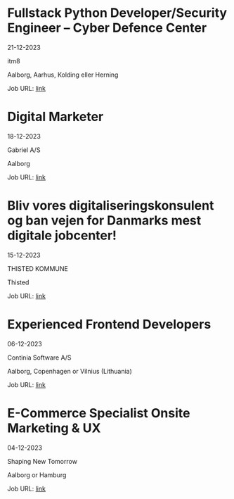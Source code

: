 # Fullstack Python Developer/Security Engineer – Cyber Defence Center
21-12-2023

itm8

Aalborg, Aarhus, Kolding eller Herning

Job URL: [link](https://www.jobindex.dk/jobannonce/498867/fullstack-python-developer-security-engineer-cyber-defence-center)


# Digital Marketer
18-12-2023

Gabriel A/S

Aalborg

Job URL: [link](https://candidate.hr-manager.net/ApplicationInit.aspx?cid=1702&ProjectId=143754&DepartmentId=18981&MediaId=4616)


# Bliv vores digitaliseringskonsulent og ban vejen for Danmarks mest digitale jobcenter!
15-12-2023

THISTED KOMMUNE

Thisted

Job URL: [link](https://portal.signatur.dk/ExtJobs/DefaultHosting/JobDetails.aspx?ClientId=1546&WebAdId=118132)


# Experienced Frontend Developers
06-12-2023

Continia Software A/S

Aalborg, Copenhagen or Vilnius (Lithuania)

Job URL: [link](https://candidate.hr-manager.net/ApplicationInit.aspx?cid=2032&ProjectId=143642&DepartmentId=18972&MediaId=5)


# E-Commerce Specialist Onsite Marketing & UX
04-12-2023

Shaping New Tomorrow

Aalborg or Hamburg

Job URL: [link](https://career.shapingnewtomorrow.com/jobs/3413385-e-commerce-specialist-onsite-marketing-ux)


